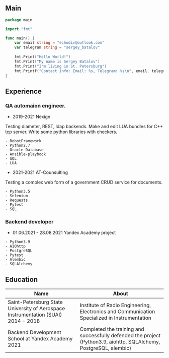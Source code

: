 ## Main
```go
package main

import "fmt"

func main() {
    var email string = "echodiv@outlook.com"
    var telegram string = "sergey_batalov"
    
    fmt.Print("Hello World!")
    fmt.Print("My name is Sergey Batalov")
    fmt.Print("I'm living in St. Petersburg")
    fmt.Printf("Contact info: Email: %s, Telegram: %s\n", email, telegram)   
}

```
## Experience
### QA automaion engineer.

- 2019-2021 Nexign

Testing diameter, REST, ldap backends. Make and edit LUA bundles for C++ tcp server. Write some python libraries with checkers.
```
- RobotFramework
- Python2.7
- Oracle Database
- Ansible-playbook
- SQL
- LUA
```
- 2021-2021 AT-Counsulting

Testing a complex web form of a government CRUD service for documents.
```
- Python3.5
- Selenium
- Requests
- Pytest
- SQL
```

### Backend developer
- 01.06.2021 - 28.08.2021 Yandex Academy project
```
- Python3.9
- AIOhttp
- PostgreSQL
- Pytest
- Alembic
- SQLAlchemy
```

## Education
Name | About
---- | -----
Saint-Petersburg State University of Aerospace Instrumentation (SUAI) 2014 - 2018 | Institute of Radio Engineering, Electronics and Communication Specialized in Instrumentation
Backend Development School at Yandex Academy 2021 | Completed the training and successfully defended the project (Python3.9, aiohttp, SQLAlchemy, PostgreSQL, alembic)
